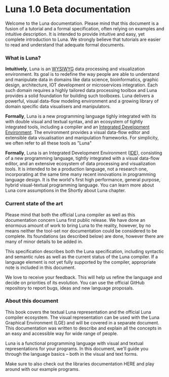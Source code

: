 # Luna 1.0 Beta documentation

Welcome to the Luna documentation. Please mind that this document is a fusion of a tutorial and a formal specification, often relying on examples and intuitive description. It is intended to provide intuitive and easy, yet complete introduction to Luna. We strongly believe that tutorials are easier to read and understand that adequate formal documents.

### What is Luna?

**Intuitively**, Luna is an [WYSIWYG](https://en.wikipedia.org/wiki/WYSIWYG) data processing and visualization environment. Its goal is to redefine the way people are able to understand and manipulate data in domains like data science, bioinformatics, graphic design, architecture, IOT development or microservices integration. Each such domain requires a highly tailored data processing toolbox and Luna provides a solid foundation for building such toolboxes. Luna delivers a powerful, visual data-flow modeling environment and a growing library of domain specific data visualisers and manipulators. 

**Formally**, Luna is a new programming language tighly integrated with its with double visual and textual syntax, and an ecosystem of tightly integrated tools, including a compiler and an [Integrated Development Environment](https://en.wikipedia.org/wiki/Integrated_development_environment). The environment provides a visual data-flow editor and extensible data visualisation and manipulation frameworks. For simplicity, we often refer to all these tools as "Luna"

**Formally**, Luna is an Integrated Development Environment \([IDE](https://en.wikipedia.org/wiki/Integrated_development_environment)\), consisting of a new programming language, tightly integrated with a visual data-flow editor, and an extensive ecosystem of data processing and visualization tools. It is intended to be a production language, not a research one, incorporating at the same time many recent innovations in programming language design. It is the world's first high performance, general purpose, hybrid visual-textual programming language. You can learn more about Luna core assumptions in the Shortly about Luna chapter.

### Current state of the art

Please mind that both the official Luna compiler as well as this documentation concern Luna first public release. We have done an enormous amount of work to bring Luna to the reality, however, by no means neither the tool-set nor documentation could be considered to be complete. Its foundations \(as described below\) are done, however there are many of minor details to be added in.

This specification describes both the Luna specification, including syntactic and semantic rules as well as the current status of the Luna compiler. If a language element is not yet fully supported by the compiler, appropriate note is included in this document.

We love to receive your feedback. This will help us refine the language and decide on priorities of its evolution. You can use the official GitHub repository to report bugs, ideas and new language proposals.

### About this document

This book covers the textual Luna representation and the official Luna compiler ecosystem. The visual representation can be used with the Luna Graphical Environment \(LGE\) and will be covered in a separate document. This documentation was written to describe and explain all the concepts in an easy and accessible way for wide range of people.

Luna is a functional programming language with visual and textual representations for your programs. In this document, we'll guide you through the language basics – both in the visual and text forms.

Make sure to also check out the libraries documentation HERE and play around with our example programs.

